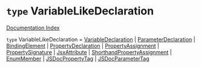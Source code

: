 # `type` VariableLikeDeclaration

[Documentation Index](../README.md)

`type` VariableLikeDeclaration = [VariableDeclaration](../private.interface.VariableDeclaration/README.md) | [ParameterDeclaration](../private.interface.ParameterDeclaration/README.md) | [BindingElement](../private.interface.BindingElement/README.md) | [PropertyDeclaration](../private.interface.PropertyDeclaration/README.md) | [PropertyAssignment](../private.interface.PropertyAssignment/README.md) | [PropertySignature](../private.interface.PropertySignature/README.md) | [JsxAttribute](../private.interface.JsxAttribute/README.md) | [ShorthandPropertyAssignment](../private.interface.ShorthandPropertyAssignment/README.md) | [EnumMember](../private.interface.EnumMember/README.md) | [JSDocPropertyTag](../private.interface.JSDocPropertyTag/README.md) | [JSDocParameterTag](../private.interface.JSDocParameterTag/README.md)